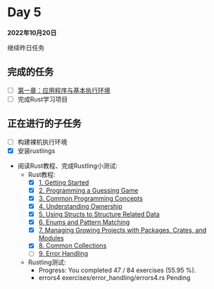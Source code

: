 # Day 5

**2022年10月20日**

继续昨日任务

## 完成的任务

- [ ] [第一章：应用程序与基本执行环境](https://learningos.github.io/rust-based-os-comp2022/chapter1/index.html)
- [ ] 完成Rust学习项目

## 正在进行的子任务

- [ ] 构建裸机执行环境
- [x] 安装rustlings
- 阅读Rust教程、完成Rustling小测试:
  - Rust教程: 
    - [x] [1. Getting Started](https://doc.rust-lang.org/book/ch01-00-getting-started.html)
    - [x] [2. Programming a Guessing Game](https://doc.rust-lang.org/book/ch02-00-guessing-game-tutorial.html)
    - [x] [3. Common Programming Concepts](https://doc.rust-lang.org/book/ch03-00-common-programming-concepts.html)
    - [x] [4. Understanding Ownership](https://doc.rust-lang.org/book/ch04-00-understanding-ownership.html)
    - [x] [5. Using Structs to Structure Related Data](https://doc.rust-lang.org/book/ch05-00-structs.html)
    - [x] [6. Enums and Pattern Matching](https://doc.rust-lang.org/book/ch06-00-enums.html)
    - [x] [7. Managing Growing Projects with Packages, Crates, and Modules](https://doc.rust-lang.org/book/ch07-00-managing-growing-projects-with-packages-crates-and-modules.html)
    - [x] [8. Common Collections](https://doc.rust-lang.org/book/ch08-00-common-collections.html)
    - [ ] [9. Error Handling](https://doc.rust-lang.org/book/ch09-00-error-handling.html)
  - Rustling测试:
    - Progress: You completed 47 / 84 exercises (55.95 %).
    - errors4 exercises/error_handling/errors4.rs Pending

